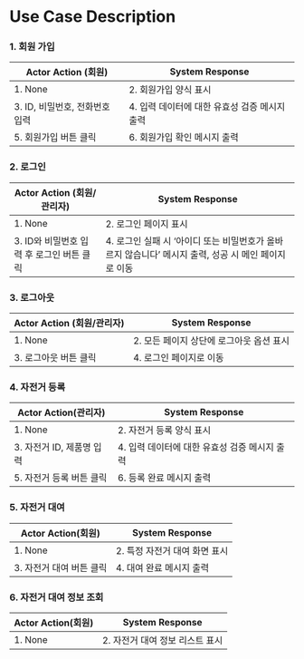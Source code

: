 # Use Case Description

### 1. 회원 가입

| Actor Action (회원) | System Response |
| --- | --- |
| 1. None | 2. 회원가입 양식 표시 |
| 3. ID, 비밀번호, 전화번호 입력 | 4. 입력 데이터에 대한 유효성 검증 메시지 출력 |
| 5. 회원가입 버튼 클릭 | 6. 회원가입 확인 메시지 출력 |

### 2. 로그인

| Actor Action (회원/관리자) | System Response |
| --- | --- |
| 1. None | 2. 로그인 페이지 표시 |
| 3. ID와 비밀번호 입력 후 로그인 버튼 클릭 | 4. 로그인 실패 시 ‘아이디 또는 비밀번호가 올바르지 않습니다’ 메시지 출력, 성공 시 메인 페이지로 이동 |

### 3. 로그아웃

| Actor Action (회원/관리자) | System Response |
| --- | --- |
| 1. None | 2. 모든 페이지 상단에 로그아웃 옵션 표시 |
| 3. 로그아웃 버튼 클릭 | 4. 로그인 페이지로 이동 |

### 4. 자전거 등록

| Actor Action(관리자) | System Response |
| --- | --- |
| 1. None | 2. 자전거 등록 양식 표시 |
| 3. 자전거 ID, 제품명 입력 | 4. 입력 데이터에 대한 유효성 검증 메시지 출력 |
| 5. 자전거 등록 버튼 클릭 | 6. 등록 완료 메시지 출력 |

### 5. 자전거 대여

| Actor Action(회원) | System Response |
| --- | --- |
| 1. None | 2. 특정 자전거 대여 화면 표시 |
| 3. 자전거 대여 버튼 클릭 | 4. 대여 완료 메시지 출력 |

### 6. 자전거 대여 정보 조회

| Actor Action(회원) | System Response |
| --- | --- |
| 1. None | 2. 자전거 대여 정보 리스트 표시 |

